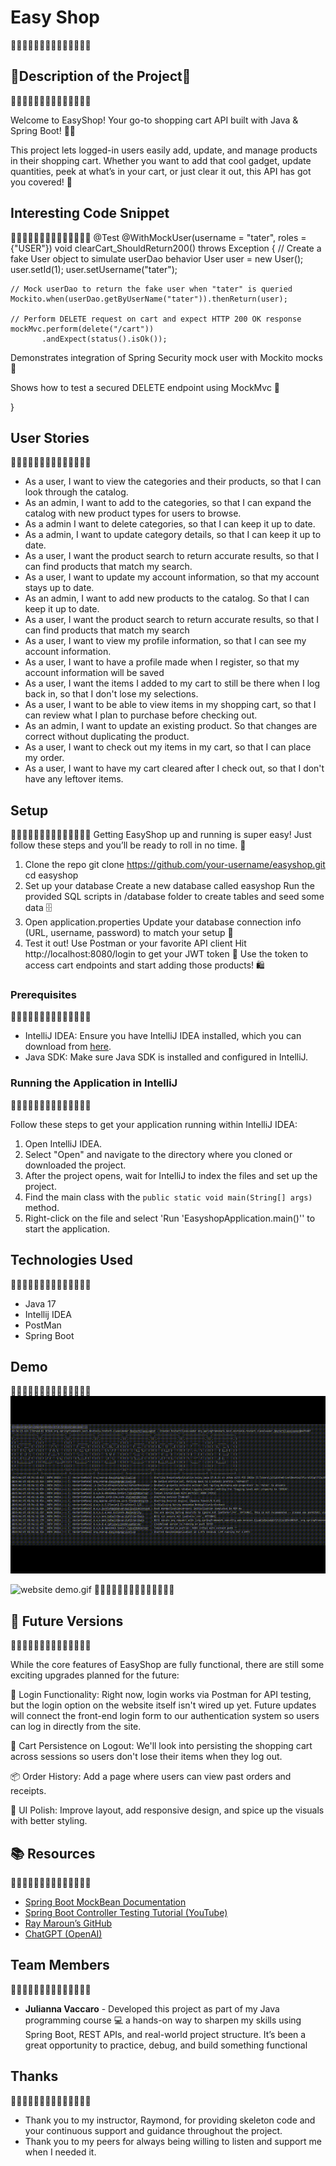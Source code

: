 # Easy Shop
🔹🔹🔹🔹🔹🔹🔹🔹🔹🔹🔹🔹🔹🔹
## 🚀Description of the Project🚀
🔹🔹🔹🔹🔹🔹🔹🔹🔹🔹🔹🔹🔹🔹

Welcome to EasyShop! Your go-to shopping cart API built with Java & Spring Boot! 🛒✨

This project lets logged-in users easily add, update, and manage products in their shopping cart. Whether you want to add that cool gadget, update quantities, peek at what’s in your cart, or just clear it out, this API has got you covered! 💪


## Interesting Code Snippet
🔹🔹🔹🔹🔹🔹🔹🔹🔹🔹🔹🔹🔹🔹
@Test
@WithMockUser(username = "tater", roles = {"USER"})
void clearCart_ShouldReturn200() throws Exception {
// Create a fake User object to simulate userDao behavior
User user = new User();
user.setId(1);
user.setUsername("tater");

    // Mock userDao to return the fake user when "tater" is queried
    Mockito.when(userDao.getByUserName("tater")).thenReturn(user);

    // Perform DELETE request on cart and expect HTTP 200 OK response
    mockMvc.perform(delete("/cart"))
           .andExpect(status().isOk());

Demonstrates integration of Spring Security mock user with Mockito mocks 🔐

Shows how to test a secured DELETE endpoint using MockMvc 🎯

}


## User Stories
🔹🔹🔹🔹🔹🔹🔹🔹🔹🔹🔹🔹🔹🔹
- As a user, I want to view the categories and their products, so that I can look through the catalog.
- As an admin, I want to add to the categories, so that I can expand the catalog with new product types for users to browse.
- As a admin I want to delete categories, so that I can keep it up to date.
- As a admin, I want to update category details, so that I can keep it up to date.
- As a user, I want the product search to return accurate results, so that I can find products that match my search.
- As a user, I want to update my account information, so that my account stays up to date.
- As an admin, I want to add new products to the catalog. So that I can keep it up to date.
- As a user, I want the product search to return accurate results, so that I can find products that match my search
- As a user, I want to view my profile information, so that I can see my account information.
- As a user, I want to have a profile made when I register, so that my account information will be saved
- As a user, I want the items I added to my cart to still be there when I log back in, so that I don't lose my selections.
- As a user, I want to be able to view items in my shopping cart, so that I can review what I plan to purchase before checking out.
- As an admin, I want to update an existing product. So that changes are correct without duplicating the product.
- As a user, I want to check out my items in my cart, so that I can place my order.
- As a user, I want to have my cart cleared after I check out, so that I don't have any leftover items.


## Setup
🔹🔹🔹🔹🔹🔹🔹🔹🔹🔹🔹🔹🔹🔹
Getting EasyShop up and running is super easy! Just follow these steps and you’ll be ready to roll in no time. 🚀
1. Clone the repo
   git clone https://github.com/your-username/easyshop.git
   cd easyshop
2. Set up your database
   Create a new database called easyshop
Run the provided SQL scripts in /database folder to create tables and seed some data 🗄️
3. Open application.properties
Update your database connection info (URL, username, password) to match your setup 🔑
4. Test it out!
   Use Postman or your favorite API client
Hit http://localhost:8080/login to get your JWT token 🔐
Use the token to access cart endpoints and start adding those products! 🛍️



### Prerequisites
🔹🔹🔹🔹🔹🔹🔹🔹🔹🔹🔹🔹🔹🔹
- IntelliJ IDEA: Ensure you have IntelliJ IDEA installed, which you can download from [here](https://www.jetbrains.com/idea/download/).
- Java SDK: Make sure Java SDK is installed and configured in IntelliJ.

### Running the Application in IntelliJ
🔹🔹🔹🔹🔹🔹🔹🔹🔹🔹🔹🔹🔹🔹

Follow these steps to get your application running within IntelliJ IDEA:

1. Open IntelliJ IDEA.
2. Select "Open" and navigate to the directory where you cloned or downloaded the project.
3. After the project opens, wait for IntelliJ to index the files and set up the project.
4. Find the main class with the `public static void main(String[] args)` method.
5. Right-click on the file and select 'Run 'EasyshopApplication.main()'' to start the application.

## Technologies Used
🔹🔹🔹🔹🔹🔹🔹🔹🔹🔹🔹🔹🔹🔹
- Java 17
- Intellij IDEA
- PostMan
- Spring Boot

## Demo
🔹🔹🔹🔹🔹🔹🔹🔹🔹🔹🔹🔹🔹🔹
![EasyShopDemo - Made with Clipchamp.gif](Demo/EasyShopDemo%20-%20Made%20with%20Clipchamp.gif)

![website demo.gif](Demo/website%20demo.gif)
🔹🔹🔹🔹🔹🔹🔹🔹🔹🔹🔹🔹🔹🔹
## 🚀 Future Versions
🔹🔹🔹🔹🔹🔹🔹🔹🔹🔹🔹🔹🔹🔹

While the core features of EasyShop are fully functional, there are still some exciting upgrades planned for the future:

🔐 Login Functionality: Right now, login works via Postman for API testing, but the login option on the website itself isn't wired up yet. Future updates will connect the front-end login form to our authentication system so users can log in directly from the site.

🛒 Cart Persistence on Logout: We'll look into persisting the shopping cart across sessions so users don't lose their items when they log out.

📦 Order History: Add a page where users can view past orders and receipts.

🌈 UI Polish: Improve layout, add responsive design, and spice up the visuals with better styling.

## 📚 Resources
🔹🔹🔹🔹🔹🔹🔹🔹🔹🔹🔹🔹🔹🔹
- [Spring Boot MockBean Documentation](https://docs.spring.io/spring-boot/api/java/org/springframework/boot/test/mock/mockito/MockBean.html)
- [Spring Boot Controller Testing Tutorial (YouTube)](https://www.youtube.com/watch?v=7lnevNCaTLQ)
- [Ray Maroun’s GitHub](https://github.com/RayMaroun)
- [ChatGPT (OpenAI)](https://chat.openai.com/)
## Team Members
🔹🔹🔹🔹🔹🔹🔹🔹🔹🔹🔹🔹🔹🔹
- **Julianna Vaccaro** - Developed this project as part of my Java programming course 💻 a hands-on way to sharpen my skills using Spring Boot, REST APIs, and real-world project structure. It’s been a great opportunity to practice, debug, and build something functional 

## Thanks
🔹🔹🔹🔹🔹🔹🔹🔹🔹🔹🔹🔹🔹🔹
- Thank you to my instructor, Raymond, for providing skeleton code and your continuous support and guidance throughout the project.
- Thank you to my peers for always being willing to listen and support me when I needed it.

